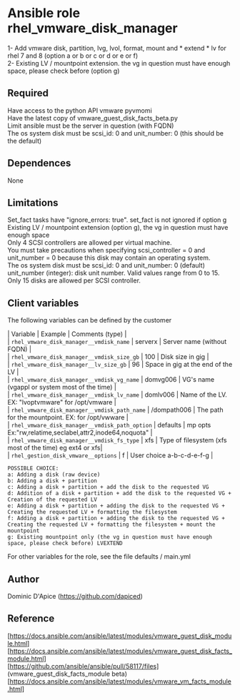 Ansible role rhel_vmware_disk_manager
=====================================

1- Add vmware disk, partition, lvg, lvol, format, mount and * extend * lv for rhel 7 and 8 (option a or b or c or d or e or f)  
2- Existing LV / mountpoint extension. the vg in question must have enough space, please check before (option g)

Required
--------

Have access to the python API vmware pyvmomi  
Have the latest copy of vmware_guest_disk_facts_beta.py  
Limit ansible must be the server in question (with FQDN)  
The os system disk must be scsi_id: 0 and unit_number: 0 (this should be the default)  

Dependences
------------

None

Limitations
-----------

Set_fact tasks have "ignore_errors: true". set_fact is not ignored if option g  
Existing LV / mountpoint extension (option g), the vg in question must have enough space  
Only 4 SCSI controllers are allowed per virtual machine.  
You must take precautions when specifying scsi_controller = 0 and unit_number = 0 because this disk may contain an operating system.  
The os system disk must be scsi_id: 0 and unit_number: 0 (default)  
unit_number (integer): disk unit number. Valid values range from 0 to 15. Only 15 disks are allowed per SCSI controller.  

Client variables
----------------

The following variables can be defined by the customer

| Variable                                       | Example     | Comments (type)                                         |  
| `rhel_vmware_disk_manager__vmdisk_name`        | serverx     | Server name (without FQDN)                              |  
| `rhel_vmware_disk_manager__vmdisk_size_gb`     | 100         | Disk size in gig                                        |  
| `rhel_vmware_disk_manager__lv_size_gb`         | 96          | Space in gig at the end of the LV                       |  
| `rhel_vmware_disk_manager__vmdisk_vg_name`     | domvg006    | VG's name (vgappl or system most of the time)           |  
| `rhel_vmware_disk_manager__vmdisk_lv_name`     | domlv006    | Name of the LV. EX: "lvoptvmware" for /opt/vmware       |  
| `rhel_vmware_disk_manager__vmdisk_path_name`   | /dompath006 | The path for the mountpoint. EX: for /opt/vwware        |  
| `rhel_vmware_disk_manager__vmdisk_path_option` | defaults    | mp opts Ex:"rw,relatime,seclabel,attr2,inode64,noquota" |  
| `rhel_vmware_disk_manager__vmdisk_fs_type`     | xfs         | Type of filesystem (xfs most of the time) eg ext4 or xfs|  
| `rhel_gestion_disk_vmware__options`            | f           | User choice  a-b-c-d-e-f-g                              |  

```
POSSIBLE CHOICE:  
a: Adding a disk (raw device)
b: Adding a disk + partition
c: Adding a disk + partition + add the disk to the requested VG
d: Addition of a disk + partition + add the disk to the requested VG + Creation of the requested LV
e: Adding a disk + partition + adding the disk to the requested VG + Creating the requested LV + formatting the filesystem
f: Adding a disk + partition + adding the disk to the requested VG + Creating the requested LV + formatting the filesystem + mount the mountpoint
g: Existing mountpoint only (the vg in question must have enough space, please check before) LVEXTEND
```

For other variables for the role, see the file defaults / main.yml  

Author
------

Dominic D'Apice (https://github.com/dapiced)  

Reference
---------

[https://docs.ansible.com/ansible/latest/modules/vmware_guest_disk_module.html]  
[https://docs.ansible.com/ansible/latest/modules/vmware_guest_disk_facts_module.html]  
[https://github.com/ansible/ansible/pull/58117/files] (vmware_guest_disk_facts_module beta)  
[https://docs.ansible.com/ansible/latest/modules/vmware_vm_facts_module.html]  
